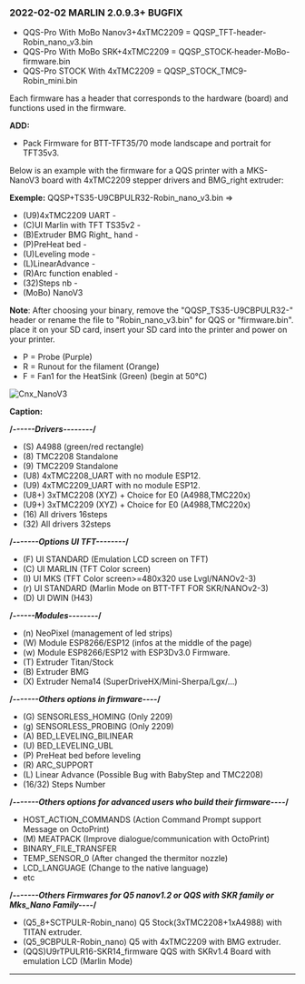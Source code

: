 ### 2022-02-02 MARLIN 2.0.9.3+ BUGFIX

- QQS-Pro With MoBo Nanov3+4xTMC2209 = QQSP_TFT-header-Robin_nano_v3.bin
- QQS-Pro With MoBo SRK+4xTMC2209 = QQSP_STOCK-header-MoBo-firmware.bin
- QQS-Pro STOCK With 4xTMC2209 = QQSP_STOCK_TMC9-Robin_mini.bin
  
Each firmware has a header that corresponds to the hardware (board) and functions used in the firmware.

**ADD:**
 - Pack Firmware for BTT-TFT35/70 mode landscape and portrait for TFT35v3. 

Below is an example with the firmware for a QQS printer with a MKS-NanoV3 board with 4xTMC2209 stepper drivers and BMG_right extruder:

**Exemple:**
QQSP+TS35-U9CBPULR32-Robin_nano_v3.bin
=> 
 - (U9)4xTMC2209 UART - 
 - (C)UI Marlin with TFT TS35v2 - 
 - (B)Extruder BMG Right_ hand - 
 - (P)PreHeat bed - 
 - (U)Leveling mode -
 - (L)LinearAdvance - 
 - (R)Arc function enabled -
 - (32)Steps nb -
 - (MoBo) NanoV3

  **Note**: After choosing your binary, remove the "QQSP_TS35-U9CBPULR32-" header or rename the file to "Robin_nano_v3.bin" for QQS or "firmware.bin".
  place it on your SD card, insert your SD card into the printer and power on your printer.

 - P = Probe (Purple)
 - R = Runout for the filament (Orange)
 - F = Fan1 for the HeatSink (Green) (begin at 50°C)

![Cnx_NanoV3](https://github.com/Foxies-CSTL/Marlin_2.0.x/wiki/images/NanoV3-EndStop.png)

  **Caption:**

  **/*------Drivers--------*/**
  - (S) A4988 (green/red rectangle)
  - (8) TMC2208 Standalone
  - (9) TMC2209 Standalone
  - (U8) 4xTMC2208_UART with no module ESP12.
  - (U9) 4xTMC2209_UART with no module ESP12.
  - (U8+) 3xTMC2208 (XYZ) + Choice for E0 (A4988,TMC220x) 
  - (U9+) 3xTMC2209 (XYZ) + Choice for E0 (A4988,TMC220x)
  - (16) All drivers 16steps
  - (32) All drivers 32steps

  **/*-------Options UI TFT--------*/**
  - (F) UI STANDARD (Emulation LCD screen on TFT)
  - (C) UI MARLIN (TFT Color screen)
  - (I) UI MKS (TFT Color screen>=480x320 use Lvgl/NANOv2-3)
  - (r) UI STANDARD (Marlin Mode on BTT-TFT FOR SKR/NANOv2-3)
  - (D) UI DWIN (H43)

  **/*------Modules--------*/**
  - (n) NeoPixel (management of led strips)
  - (W) Module ESP8266/ESP12 (infos at the middle of the page)
  - (w) Module ESP8266/ESP12 with ESP3Dv3.0 Firmware.
  - (T) Extruder Titan/Stock
  - (B) Extruder BMG
  - (X) Extruder Nema14 (SuperDriveHX/Mini-Sherpa/Lgx/...)
  
  **/*-------Others options in firmware----*/**
  - (G) SENSORLESS_HOMING (Only 2209)
  - (g) SENSORLESS_PROBING (Only 2209)
  - (A) BED_LEVELING_BILINEAR
  - (U) BED_LEVELING_UBL
  - (P) PreHeat bed before leveling
  - (R) ARC_SUPPORT
  - (L) Linear Advance (Possible Bug with BabyStep and TMC2208)
  - (16/32) Steps Number
  
  **/*-------Others options for advanced users who build their firmware----*/**
  - HOST_ACTION_COMMANDS (Action Command Prompt support Message on OctoPrint) 
  - (M) MEATPACK (Improve dialogue/communication with OctoPrint)
  - BINARY_FILE_TRANSFER
  - TEMP_SENSOR_0 (After changed the thermitor nozzle)
  - LCD_LANGUAGE (Change to the native language)
  - etc 
  
  **/*-------Others Firmwares for Q5 nanov1.2 or QQS with SKR family or Mks_Nano Family----*/**
  - (Q5_8+SCTPULR-Robin_nano)   Q5 Stock(3xTMC2208+1xA4988) with TITAN extruder. 
  - (Q5_9CBPULR-Robin_nano)     Q5 with 4xTMC2209 with BMG extruder.
  - (QQS)U9rTPULR16-SKR14_firmware QQS with SKRv1.4 Board with emulation LCD (Marlin Mode)
***

